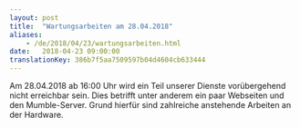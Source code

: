 ```yaml
---
layout: post
title:  "Wartungsarbeiten am 28.04.2018"
aliases:
    - /de/2018/04/23/wartungsarbeiten.html
date:   2018-04-23 09:00:00
translationKey: 386b7f5aa7509597b04d4604cb633444
---
```

Am 28.04.2018 ab 16:00 Uhr wird ein Teil unserer Dienste vorübergehend nicht erreichbar sein. 
Dies betrifft unter anderem ein paar Webseiten und den Mumble-Server.
Grund hierfür sind zahlreiche anstehende Arbeiten an der Hardware.




